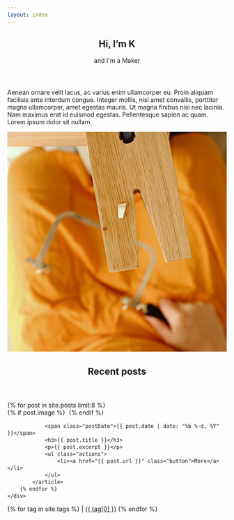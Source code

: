 ```yaml
---
layout: index
---
```

<!-- Banner -->
<section id="banner">
    <div class="content">
        <header>
            <h1>Hi, I’m K</h1>
            <p>and I'm a Maker</p>
        </header>
        <p>Aenean ornare velit lacus, ac varius enim ullamcorper eu. Proin aliquam 		facilisis ante interdum congue.
            Integer mollis, nisl amet convallis, porttitor magna ullamcorper, amet egestas mauris. Ut magna finibus nisi
            nec lacinia. Nam maximus erat id euismod egestas. Pellentesque sapien ac quam. Lorem ipsum dolor sit nullam.
        </p>
    </div>
    <span class="image object">
        <img src="assets/images/themakerarchive-welcome.jpg" alt="" />
    </span>
</section>

<!-- Section -->
<section>
	<header class="major">
		<h2>Recent posts</h2>
	</header>
	<div class="posts">
		{% for post in site.posts limit:8 %}
			<article>
			    {% if post.image %}
					<a href="{{ post.url }}" class="image"><img src="{{ post.image | absolute_url }}" alt="" /></a>	
				{% endif %}

				<span class="postDate">{{ post.date | date: "%b %-d, %Y" }}</span>
				<h3>{{ post.title }}</h3>
				<p>{{ post.excerpt }}</p>
				<ul class="actions">
					<li><a href="{{ post.url }}" class="button">More</a></li>
				</ul>
			</article>
		{% endfor %}
	</div>
</section>

<p>
	<a class="icon fa-tags" href="{{ 'elements.html' | absolute_url }}"></a>
    {% for tag in site.tags %}
	<span>  |  </span>
    <a href="/tags/{{ tag[0] | slugify}}/" 
    style="font-size: {{ tag[1] | size | times: 2 | plus: 10 }}px">{{ tag[0] }}</a>
    {% endfor %}
</p>

